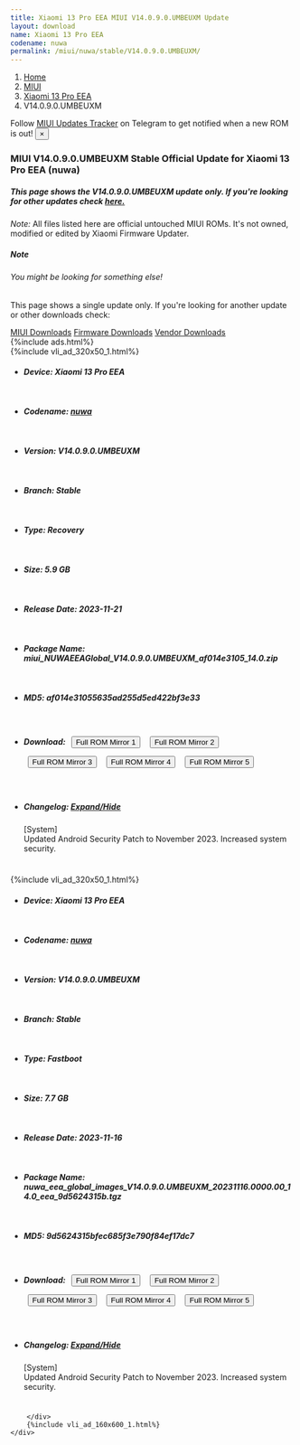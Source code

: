 ```yaml
---
title: Xiaomi 13 Pro EEA MIUI V14.0.9.0.UMBEUXM Update
layout: download
name: Xiaomi 13 Pro EEA
codename: nuwa
permalink: /miui/nuwa/stable/V14.0.9.0.UMBEUXM/
---
```

<nav aria-label="breadcrumb">
    <ol class="breadcrumb">
        <li class="breadcrumb-item"><a href="/">Home</a></li>
        <li class="breadcrumb-item"><a href="/miui/">MIUI</a></li>
        <li class="breadcrumb-item"><a href="/miui/nuwa/">Xiaomi 13 Pro EEA</a></li>
        <li class="breadcrumb-item active" aria-current="page">V14.0.9.0.UMBEUXM</li>
    </ol>
</nav>
<div class="alert alert-primary alert-dismissible fade show" role="alert">
    Follow <a href="https://t.me/MIUIUpdatesTracker" class="alert-link">MIUI Updates Tracker</a> on Telegram to get
    notified when a new ROM is out!
    <button type="button" class="close" data-dismiss="alert" aria-label="Close">
        <span aria-hidden="true">&times;</span>
    </button>
</div>
<div class="col-12 mx-auto">
    <h3 class="title bg-light p-2 rounded">MIUI V14.0.9.0.UMBEUXM Stable Official Update for Xiaomi 13 Pro EEA (nuwa)</h3>
    <h5>This page shows the V14.0.9.0.UMBEUXM update only. If you're looking for other updates check
        <a href="/miui/nuwa/">here.</a></h5>
    <p><i>Note: </i>All files listed here are official untouched MIUI ROMs.
        It's not owned, modified or edited by Xiaomi Firmware Updater.</p>
    <div class="card">
        <div class="card-body">
            <h5 class="card-title">Note</h5>
            <h6 class="card-subtitle mb-2 text-muted">You might be looking for something else!</h6>
            <p class="card-text">This page shows a single update only.
                If you're looking for another update or other downloads check:</p>
            <a href="/miui/" class="card-link">MIUI Downloads</a>
            <a href="/firmware/" class="card-link">Firmware Downloads</a>
            <a href="/vendor/" class="card-link">Vendor Downloads</a>
        </div>
    </div>
    {%include ads.html%}
    <div class="row justify-content-center">
        <div class="col-10" id="downloads">
                    <div class="card card-body">
            {%include vli_ad_320x50_1.html%}
            <ul class="list-unstyled">
                <li style="padding-bottom: 10px;">
                    <h5><b>Device: </b>Xiaomi 13 Pro EEA</h5>
                </li>
                <li style="padding-bottom: 10px;">
                    <h5><b>Codename: </b> <a href="/miui/nuwa/" target="_blank">nuwa</a> </h5>
                </li>
                <li style="padding-bottom: 10px;">
                    <h5><b>Version: </b>V14.0.9.0.UMBEUXM</h5>
                </li>
                <li style="padding-bottom: 10px;">
                    <h5><b>Branch: </b>Stable</h5>
                </li>
                <li style="padding-bottom: 10px;">
                    <h5><b>Type: </b>Recovery</h5>
                </li>
                <li style="padding-bottom: 10px;">
                    <h5><b>Size: </b>5.9 GB</h5>
                </li>
                <li style="padding-bottom: 10px;">
                    <h5><b>Release Date: </b>2023-11-21</h5>
                </li>
                <li style="padding-bottom: 10px;">
                    <h5><b>Package Name: </b><span id="filename" class="text-dark">miui_NUWAEEAGlobal_V14.0.9.0.UMBEUXM_af014e3105_14.0.zip</span></h5>
                </li>
                <li style="padding-bottom: 10px;">
                    <h5><b>MD5: </b><span id="md5" class="text-muted">af014e31055635ad255d5ed422bf3e33</span></h5>
                </li>
                <li style="padding-bottom: 10px;">
                    <h5><b>Download: </b> <button type="button" id="download" class="btn btn-primary" style="margin: 7px;" onclick="window.open('https://cdn-ota.azureedge.net/V14.0.9.0.UMBEUXM/miui_NUWAEEAGlobal_V14.0.9.0.UMBEUXM_af014e3105_14.0.zip', '_blank');"><i class="fa fa-download"></i> Full ROM Mirror 1</button> <button type="button" id="download" class="btn btn-primary" style="margin: 7px;" onclick="window.open('https://cdnorg.d.miui.com/V14.0.9.0.UMBEUXM/miui_NUWAEEAGlobal_V14.0.9.0.UMBEUXM_af014e3105_14.0.zip', '_blank');"><i class="fa fa-download"></i> Full ROM Mirror 2</button> <button type="button" id="download" class="btn btn-primary" style="margin: 7px;" onclick="window.open('https://bn.d.miui.com/V14.0.9.0.UMBEUXM/miui_NUWAEEAGlobal_V14.0.9.0.UMBEUXM_af014e3105_14.0.zip', '_blank');"><i class="fa fa-download"></i> Full ROM Mirror 3</button> <button type="button" id="download" class="btn btn-primary" style="margin: 7px;" onclick="window.open('https://bigota.d.miui.com/V14.0.9.0.UMBEUXM/miui_NUWAEEAGlobal_V14.0.9.0.UMBEUXM_af014e3105_14.0.zip', '_blank');"><i class="fa fa-download"></i> Full ROM Mirror 4</button> <button type="button" id="download" class="btn btn-primary" style="margin: 7px;" onclick="window.open('https://hugeota.d.miui.com/V14.0.9.0.UMBEUXM/miui_NUWAEEAGlobal_V14.0.9.0.UMBEUXM_af014e3105_14.0.zip', '_blank');"><i class="fa fa-download"></i> Full ROM Mirror 5</button></h5>
                </li>
                <li style="padding-bottom: 10px;">
                    <h5><b>Changelog: </b><a href="#nuwa_1_changelog" data-toggle="collapse" role="button"
                            aria-expanded="false" aria-controls="nuwa_1_changelog"> <i class="fa fa-arrow-down"
                                aria-hidden="true"></i> Expand/Hide</a></h5>
                    <div class="collapse" id="nuwa_1_changelog">
                        <p id="changelog_text">[System]<br>Updated Android Security Patch to November 2023. Increased system security.</p>
                    </div>
                </li>
            </ul>
        </div>
        <div class="card card-body">
            {%include vli_ad_320x50_1.html%}
            <ul class="list-unstyled">
                <li style="padding-bottom: 10px;">
                    <h5><b>Device: </b>Xiaomi 13 Pro EEA</h5>
                </li>
                <li style="padding-bottom: 10px;">
                    <h5><b>Codename: </b> <a href="/miui/nuwa/" target="_blank">nuwa</a> </h5>
                </li>
                <li style="padding-bottom: 10px;">
                    <h5><b>Version: </b>V14.0.9.0.UMBEUXM</h5>
                </li>
                <li style="padding-bottom: 10px;">
                    <h5><b>Branch: </b>Stable</h5>
                </li>
                <li style="padding-bottom: 10px;">
                    <h5><b>Type: </b>Fastboot</h5>
                </li>
                <li style="padding-bottom: 10px;">
                    <h5><b>Size: </b>7.7 GB</h5>
                </li>
                <li style="padding-bottom: 10px;">
                    <h5><b>Release Date: </b>2023-11-16</h5>
                </li>
                <li style="padding-bottom: 10px;">
                    <h5><b>Package Name: </b><span id="filename" class="text-dark">nuwa_eea_global_images_V14.0.9.0.UMBEUXM_20231116.0000.00_14.0_eea_9d5624315b.tgz</span></h5>
                </li>
                <li style="padding-bottom: 10px;">
                    <h5><b>MD5: </b><span id="md5" class="text-muted">9d5624315bfec685f3e790f84ef17dc7</span></h5>
                </li>
                <li style="padding-bottom: 10px;">
                    <h5><b>Download: </b> <button type="button" id="download" class="btn btn-primary" style="margin: 7px;" onclick="window.open('https://cdn-ota.azureedge.net/V14.0.9.0.UMBEUXM/nuwa_eea_global_images_V14.0.9.0.UMBEUXM_20231116.0000.00_14.0_eea_9d5624315b.tgz', '_blank');"><i class="fa fa-download"></i> Full ROM Mirror 1</button> <button type="button" id="download" class="btn btn-primary" style="margin: 7px;" onclick="window.open('https://cdnorg.d.miui.com/V14.0.9.0.UMBEUXM/nuwa_eea_global_images_V14.0.9.0.UMBEUXM_20231116.0000.00_14.0_eea_9d5624315b.tgz', '_blank');"><i class="fa fa-download"></i> Full ROM Mirror 2</button> <button type="button" id="download" class="btn btn-primary" style="margin: 7px;" onclick="window.open('https://bn.d.miui.com/V14.0.9.0.UMBEUXM/nuwa_eea_global_images_V14.0.9.0.UMBEUXM_20231116.0000.00_14.0_eea_9d5624315b.tgz', '_blank');"><i class="fa fa-download"></i> Full ROM Mirror 3</button> <button type="button" id="download" class="btn btn-primary" style="margin: 7px;" onclick="window.open('https://bigota.d.miui.com/V14.0.9.0.UMBEUXM/nuwa_eea_global_images_V14.0.9.0.UMBEUXM_20231116.0000.00_14.0_eea_9d5624315b.tgz', '_blank');"><i class="fa fa-download"></i> Full ROM Mirror 4</button> <button type="button" id="download" class="btn btn-primary" style="margin: 7px;" onclick="window.open('https://hugeota.d.miui.com/V14.0.9.0.UMBEUXM/nuwa_eea_global_images_V14.0.9.0.UMBEUXM_20231116.0000.00_14.0_eea_9d5624315b.tgz', '_blank');"><i class="fa fa-download"></i> Full ROM Mirror 5</button></h5>
                </li>
                <li style="padding-bottom: 10px;">
                    <h5><b>Changelog: </b><a href="#nuwa_2_changelog" data-toggle="collapse" role="button"
                            aria-expanded="false" aria-controls="nuwa_2_changelog"> <i class="fa fa-arrow-down"
                                aria-hidden="true"></i> Expand/Hide</a></h5>
                    <div class="collapse" id="nuwa_2_changelog">
                        <p id="changelog_text">[System]<br>Updated Android Security Patch to November 2023. Increased system security.</p>
                    </div>
                </li>
            </ul>
        </div>

        </div>
        {%include vli_ad_160x600_1.html%}
    </div>
</div>
